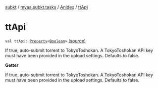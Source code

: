 [subkt](../../index.md) / [myaa.subkt.tasks](../index.md) / [Anidex](index.md) / [ttApi](./tt-api.md)

# ttApi

`val ttApi: `[`Property`](https://docs.gradle.org/current/javadoc/org/gradle/api/provider/Property.html)`<`[`Boolean`](https://kotlinlang.org/api/latest/jvm/stdlib/kotlin/-boolean/index.html)`>` [(source)](https://github.com/Myaamori/SubKt/blob/0.1.4/src/main/kotlin/myaa/subkt/tasks/tasks.kt#L1178)

If true, auto-submit torrent to TokyoToshokan.
A TokyoToshokan API key must have been provided in the upload settings.
Defaults to false.

**Getter**

If true, auto-submit torrent to TokyoToshokan.
A TokyoToshokan API key must have been provided in the upload settings.
Defaults to false.

